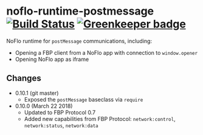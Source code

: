 # noflo-runtime-postmessage [![Build Status](https://travis-ci.org/noflo/noflo-runtime-postmessage.svg?branch=master)](https://travis-ci.org/noflo/noflo-runtime-postmessage) [![Greenkeeper badge](https://badges.greenkeeper.io/noflo/noflo-runtime-postmessage.svg)](https://greenkeeper.io/)

NoFlo runtime for `postMessage` communications, including:

* Opening a FBP client from a NoFlo app with connection to `window.opener`
* Opening NoFlo app as iframe

## Changes

* 0.10.1 (git master)
  - Exposed the `postMessage` baseclass via `require`
* 0.10.0 (March 22 2018)
  - Updated to FBP Protocol 0.7
  - Added new capabilities from FBP Protocol: `network:control`, `network:status`, `network:data`
